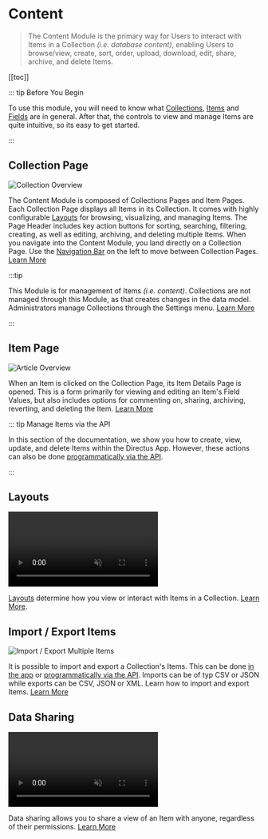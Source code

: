 # Content

> The Content Module is the primary way for Users to interact with Items in a Collection _(i.e. database content)_,
> enabling Users to browse/view, create, sort, order, upload, download, edit, share, archive, and delete Items.

[[toc]]

::: tip Before You Begin

To use this module, you will need to know what [Collections](/getting-started/glossary/#collections),
[Items](/getting-started/glossary/#items) and [Fields](/getting-started/glossary/#fields) are in general. After that,
the controls to view and manage Items are quite intuitive, so its easy to get started.

:::

## Collection Page

![Collection Overview](https://cdn.directus.io/docs/v9/app-guide/content/content/collection-page-20220215A.webp)

The Content Module is composed of Collections Pages and Item Pages. Each Collection Page displays all Items in its
Collection. It comes with highly configurable [Layouts](/getting-started/glossary/#layouts) for browsing, visualizing,
and managing Items. The Page Header includes key action buttons for sorting, searching, filtering, creating, as well as
editing, archiving, and deleting multiple Items. When you navigate into the Content Module, you land directly on a
Collection Page. Use the [Navigation Bar](/app/overview/#_2-navigation-bar) on the left to move between Collection
Pages. [Learn More](/app/content-collections)

:::tip

This Module is for management of Items _(i.e. content)_. Collections are not managed through this Module, as that
creates changes in the data model. Administrators manage Collections through the Settings menu.
[Learn More](/configuration/data-model)

:::

## Item Page

![Article Overview](https://cdn.directus.io/docs/v9/app-guide/content/content/item-page-20220215A.webp)

When an Item is clicked on the Collection Page, its Item Details Page is opened. This is a form primarily for viewing
and editing an Item's Field Values, but also includes options for commenting on, sharing, archiving, reverting, and
deleting the Item. [Learn More](/app/content-items)

::: tip Manage Items via the API

In this section of the documentation, we show you how to create, view, update, and delete Items within the Directus App.
However, these actions can also be done [programmatically via the API](/reference/items/).

:::

## Layouts

<video alt="Layouts" autoplay muted loop controls>
	<source src="" type="video/mp4" />
</video>

[Layouts](/getting-started/glossary/#layouts) determine how you view or interact with Items in a Collection.
[Learn More](/app/content-layouts/).

## Import / Export Items

![Import / Export Multiple Items](image.webp)

It is possible to import and export a Collection's Items. This can be done [in the app](/app/content-import-export/) or
[programmatically via the API](reference/system/utilities/#import-data-from-file). Imports can be of typ CSV or JSON
while exports can be CSV, JSON or XML. Learn how to import and export Items. [Learn More](/app/content-import-export/)

## Data Sharing

<video alt="Data Sharing" autoplay muted loop controls>
	<source src="" type="video/mp4" />
</video>

Data sharing allows you to share a view of an Item with anyone, regardless of their permissions.
[Learn More](/app/data-sharing)

